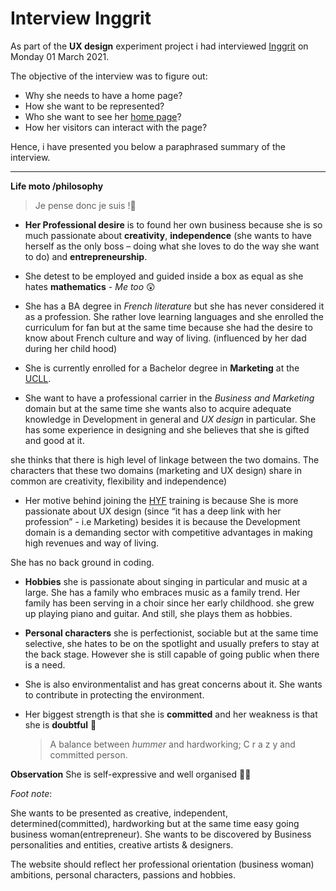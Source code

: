  # Interview Inggrit 

As part of the **UX design** experiment project i had interviewed [Inggrit](https://github.com/inggritenovaleta) on Monday 01 March 2021. 

The objective of the interview was to figure out: 

 * Why she needs to have a home page?
 * How she want to be represented?
 * Who she want to see her [home page](https://github.com/inggritenovaleta/homepage-inggritenovaleta)?
 * How her visitors can interact with the page?

Hence, i have presented you below a paraphrased summary of the interview. 

-----------------------------------------------------------------------------------------------------------
**Life moto /philosophy**

 >  Je pense donc je suis !:dart:

* **Her Professional desire** is to found her own business because she is so much passionate about **creativity**, **independence** (she wants to have herself as the only boss – doing what she loves to do the way she want to do) and **entrepreneurship**. 

* She detest to be employed and guided inside a box as equal as she hates **mathematics** - *Me too* :astonished:
 
* She has a BA degree in *French literature* but she has never considered it as a profession. 
  She rather love learning languages and she enrolled the curriculum for fan but at the same time because she had the desire to know about French culture and way of living. (influenced by her dad during her child hood)   
  
* She is currently enrolled for a Bachelor degree in **Marketing** at the [UCLL](https://www.ucll.be/). 
* She want to have a professional carrier in the *Business and Marketing* domain but at the same time she wants also to acquire adequate 
knowledge in Development in general and *UX design* in particular. 
She has some experience in designing and she believes that she is gifted and good at it.

 she thinks that there is high level of linkage between the two domains. 
 The characters that these two domains (marketing and UX design) share in common are creativity, flexibility and independence)

* Her motive behind joining the [HYF](https://github.com/HackYourFutureBelgium/class-13-14) training is because 
She is more passionate about UX design (since “it has a deep link with her profession” - i.e Marketing)
besides it is because the Development domain is a demanding sector with competitive advantages in making high revenues and way of living.

 She has no back ground in coding.

* **Hobbies**
 she is passionate about singing in particular and music at a large. 
 She has a family who embraces music as a family trend. Her family has been serving in a choir since her early childhood.
 she grew up playing piano and guitar. And still, she plays them as hobbies. 

* **Personal characters**
 she is perfectionist, sociable but at the same time selective, she hates to be on the spotlight and usually prefers to stay at the back stage.
 However she is still capable of going public when there is a need.
 
* She is also environmentalist and has great concerns about it. She wants to contribute in protecting the environment.

* Her biggest strength is that she is **committed** and her weakness is that she is **doubtful** :thinking:

   > A balance between *hummer* and hardworking;        C r a z y   and committed person.

**Observation** 
 She is self-expressive and well organised :woman_technologist: 


*Foot note*:

She wants to be presented as creative, independent, determined(committed), hardworking but at the same time easy going business woman(entrepreneur).
She wants to be discovered by Business personalities and entities, creative artists & designers.

The website should reflect her professional orientation (business woman) ambitions, personal characters, passions and hobbies.

